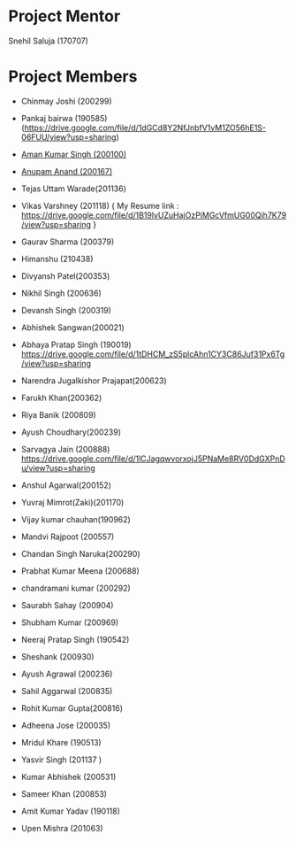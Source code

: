 # Project Mentor

Snehil Saluja (170707)

# Project Members

- Chinmay Joshi (200299)

- Pankaj bairwa (190585) (https://drive.google.com/file/d/1dGCd8Y2NfJnbfV1vM1ZO56hE1S-06FUU/view?usp=sharing)

- [Aman Kumar Singh (200100)](https://amanks-20.github.io/GI_Project_Resume/)

- [Anupam Anand (200167)]( https://drive.google.com/file/d/1p4sI1Vk_mPUONu_MVNJxE-ID0OB0MJ34/view?usp=sharing )

- Tejas Uttam Warade(201136)

- Vikas Varshney (201118)
  { My Resume link : https://drive.google.com/file/d/1B19lvUZuHajOzPiMGcVfmUG00Qih7K79/view?usp=sharing }

- Gaurav Sharma (200379)

- Himanshu (210438)

- Divyansh Patel(200353)

- Nikhil Singh (200636)

- Devansh Singh (200319)

- Abhishek Sangwan(200021)

- Abhaya Pratap Singh (190019) https://drive.google.com/file/d/1tDHCM_zS5plcAhn1CY3C86Juf31Px6Tg/view?usp=sharing

- Narendra Jugalkishor Prajapat(200623)

- Farukh Khan(200362)

- Riya Banik (200809)

- Ayush Choudhary(200239)

- Sarvagya Jain (200888) https://drive.google.com/file/d/1lCJagqwvorxojJ5PNaMe8RV0DdGXPnDu/view?usp=sharing

- Anshul Agarwal(200152)

- Yuvraj Mimrot(Zaki)(201170)

- Vijay kumar chauhan(190962)

- Mandvi Rajpoot (200557)

- Chandan Singh Naruka(200290)

- Prabhat Kumar Meena (200688)

- chandramani kumar (200292)

- Saurabh Sahay (200904)

- Shubham Kumar (200969)

- Neeraj Pratap Singh (190542)

- Sheshank (200930)

- Ayush Agrawal (200236)

- Sahil Aggarwal (200835)

- Rohit Kumar Gupta(200816)

- Adheena Jose (200035)

- Mridul Khare (190513)

- Yasvir Singh (201137 )

- Kumar Abhishek (200531)

- Sameer Khan (200853)

- Amit Kumar Yadav (190118)

- Upen Mishra (201063)





